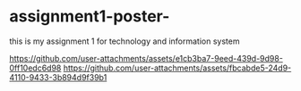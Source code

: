 # assignment1-poster-
this is my assignment 1 for technology and information system

https://github.com/user-attachments/assets/e1cb3ba7-9eed-439d-9d98-0ff10edc6d98
https://github.com/user-attachments/assets/fbcabde5-24d9-4110-9433-3b894d9f39b1
